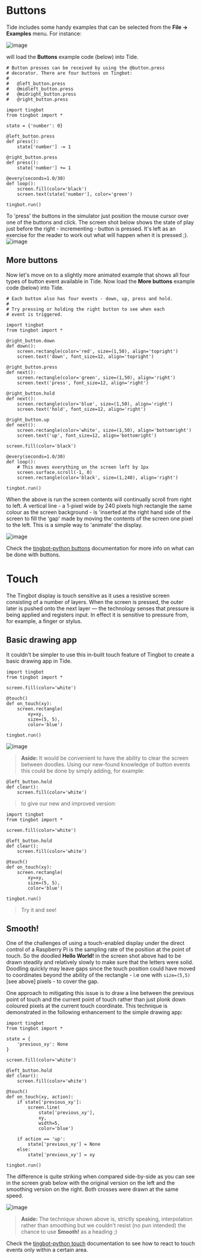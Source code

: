 Buttons
=======

Tide includes some handy examples that can be selected from the **File -&gt; Examples** menu. For instance:

![image](images/TingbotBT001.png)

will load the **Buttons** example code (below) into Tide.

    # Button presses can be received by using the @button.press
    # decorator. There are four buttons on Tingbot:
    #
    #   @left_button.press
    #   @midleft_button.press
    #   @midright_button.press
    #   @right_button.press

    import tingbot
    from tingbot import *

    state = {'number': 0}

    @left_button.press
    def press():
        state['number'] -= 1

    @right_button.press
    def press():
        state['number'] += 1

    @every(seconds=1.0/30)
    def loop():
        screen.fill(color='black')
        screen.text(state['number'], color='green')

    tingbot.run()

To 'press' the buttons in the simulator just position the mouse cursor over one of the buttons and click. The screen shot below shows the state of play just before the right - incrementing - button is pressed. It's left as an exercise for the reader to work out what will happen when it is pressed ;).
 ![image](images/TingbotBT002.png)

More buttons
-------------
Now let's move on to a slightly more animated example that shows all four types of button event available in Tide. Now load the **More buttons** example code (below) into Tide.

    # Each button also has four events - down, up, press and hold.
    #
    # Try pressing or holding the right button to see when each
    # event is triggered.

    import tingbot
    from tingbot import *

    @right_button.down
    def down():
        screen.rectangle(color='red', size=(1,50), align='topright')
        screen.text('down', font_size=12, align='topright')

    @right_button.press
    def next():
        screen.rectangle(color='green', size=(1,50), align='right')
        screen.text('press', font_size=12, align='right')

    @right_button.hold
    def next():
        screen.rectangle(color='blue', size=(1,50), align='right')
        screen.text('hold', font_size=12, align='right')

    @right_button.up
    def next():
        screen.rectangle(color='white', size=(1,50), align='bottomright')
        screen.text('up', font_size=12, align='bottomright')

    screen.fill(color='black')

    @every(seconds=1.0/30)
    def loop():
        # This moves everything on the screen left by 1px
        screen.surface.scroll(-1, 0)
        screen.rectangle(color='black', size=(1,240), align='right')

    tingbot.run()

When the above is run the screen contents will continually scroll from right to left. A vertical line - a 1-pixel wide by 240 pixels high rectangle the same colour as the screen background - is 'inserted at the right hand side of the screen to fill the 'gap' made by moving the contents of the screen one pixel to the left. This is a simple way to 'animate' the display. 

 ![image](images/TingbotBT008.png)

Check the [tingbot-python buttons](https://tingbot-python.readthedocs.io/en/latest/buttons.html) documentation for more info on what can be done with buttons.

Touch
=====
The Tingbot display is touch sensitive as it uses a resistive screen consisting of a number of layers. When the screen is pressed, the outer later is pushed onto the next layer — the technology senses that pressure is being applied and registers input. In effect it is sensitive to pressure from, for example, a finger or stylus.

Basic drawing app
-----------------
It couldn't be simpler to use this in-built touch feature of Tingbot to create a basic drawing app in Tide.

    import tingbot
    from tingbot import *

    screen.fill(color='white')

    @touch()
    def on_touch(xy):
        screen.rectangle(
            xy=xy,
            size=(5, 5),
            color='blue')

    tingbot.run()

 ![image](images/TingbotBT010.png)

> **Aside:**
> It would be convenient to have the ability to clear the screen between doodles. Using our new-found knowledge of button events this could be done by simply adding, for example:

    @left_button.hold
    def clear():
        screen.fill(color='white')

> to give our new and improved version:

    import tingbot
    from tingbot import *

    screen.fill(color='white')

    @left_button.hold
    def clear():
        screen.fill(color='white')

    @touch()
    def on_touch(xy):
        screen.rectangle(
            xy=xy,
            size=(5, 5),
            color='blue')

    tingbot.run()

> Try it and see!

Smooth!
-------

One of the challenges of using a touch-enabled display under the direct control of a Raspberry Pi is the sampling rate of the position at the point of touch. So the doodled **Hello World!** in the screen shot above had to be drawn steadily and relatively slowly to make sure that the letters were solid. Doodling quickly may leave gaps since the touch position could have moved to coordinates beyond the ability of the rectangle - i.e one with ```size=(5,5)``` [see above] pixels - to cover the gap.

One approach to mitigating this issue is to draw a line between the previous point of touch and the current point of touch rather than just plonk down coloured pixels at the current touch coordinate. This technique is demonstrated in the following enhancement to the simple drawing app:

    import tingbot
    from tingbot import *

    state = {
        'previous_xy': None
    }

    screen.fill(color='white')

    @left_button.hold
    def clear():
        screen.fill(color='white')

    @touch()
    def on_touch(xy, action):
        if state['previous_xy']:
            screen.line(
                state['previous_xy'],
                xy,
                width=5,
                color='blue')

        if action == 'up':
            state['previous_xy'] = None
        else:
            state['previous_xy'] = xy

    tingbot.run()

The difference is quite striking when compared side-by-side as you can see in the screen grab below with the original version on the left and the smoothing version on the right. Both crosses were drawn at the same speed.

 ![image](images/TingbotBT012.png)

> **Aside:**
> The technique shown above is, strictly speaking, interpolation rather than smoothing but we couldn't resist (no pun intended) the chance to use **Smooth!** as a heading ;)

Check the [tingbot-python touch](https://tingbot-python.readthedocs.io/en/latest/touch.html) documentation to see how to react to touch events only within a certain area.
